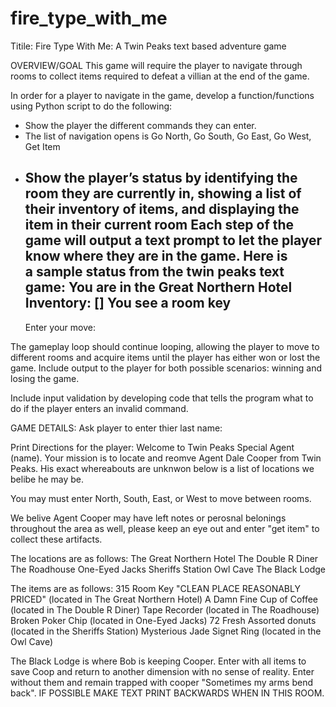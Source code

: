 # fire_type_with_me
Titile: Fire Type With Me: A Twin Peaks text based adventure game 

OVERVIEW/GOAL
This game will require the player to navigate through rooms to collect items required to defeat a villian at the end of the game.

In order for a player to navigate in the game, develop a function/functions using Python script to do the following:
* Show the player the different commands they can enter.
* The list of navigation opens is Go North, Go South, Go East, Go West, Get Item
* Show the player’s status by identifying the room they are currently in, showing a list of their inventory of items, and displaying the item in their current room
Each step of the game will output a text prompt to let the player know where they are in the game.
Here is a sample status from the twin peaks text game:
   You are in the Great Northern Hotel
   Inventory: []
   You see a room key
   ----------------------
   Enter your move:

The gameplay loop should continue looping, allowing the player to move to different rooms and acquire items until the player has either won or lost the game. Include output to the player for both possible scenarios: winning and losing the game.

Include input validation by developing code that tells the program what to do if the player enters an invalid command.

GAME DETAILS:
Ask player to enter thier last name:

Print Directions for the player: Welcome to Twin Peaks Special Agent (name).
Your mission is to locate and reomve Agent Dale Cooper from Twin Peaks. His exact whereabouts are unknwon below is a list of locations we belibe he may be. 

You may must enter North, South, East, or West to move between rooms. 

We belive Agent Cooper may have left notes or perosnal belonings throughout the area as well, please keep an eye out and enter "get item" to collect these artifacts.

The locations are as follows: 
The Great Northern Hotel
The Double R Diner
The Roadhouse
One-Eyed Jacks
Sheriffs Station
Owl Cave
The Black Lodge

The items are as follows: 
315 Room Key "CLEAN PLACE REASONABLY PRICED" (located in The Great Northern Hotel)
A Damn Fine Cup of Coffee (located in The Double R Diner)
Tape Recorder (located in The Roadhouse)
Broken Poker Chip (located in One-Eyed Jacks)
72 Fresh Assorted donuts (located in the Sheriffs Station)
Mysterious Jade Signet Ring (located in the Owl Cave)

The Black Lodge is where Bob is keeping Cooper. Enter with all items to save Coop and return to another dimension with no sense of reality. Enter without them and remain trapped with cooper "Sometimes my arms bend back". IF POSSIBLE MAKE TEXT PRINT BACKWARDS WHEN IN THIS ROOM.